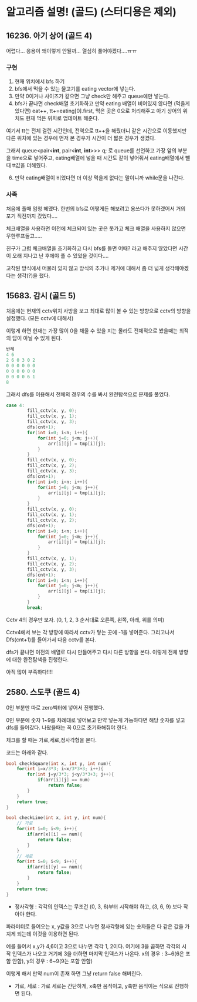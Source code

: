 # 알고리즘 설명! (골드) (스터디용은 제외)
## 16236. 아기 상어 (골드 4)
어렵다… 응용이 왜이렇게 안될까… 열심히 풀어야겠다….ㅠㅠ

### 구현
1. 현재 위치에서 bfs 하기
2. bfs에서 먹을 수 있는 물고기를 eating vector에 넣는다.
3. 만약 0이거나 사이즈가 같으면 그냥 check만 해주고 queue에만 넣는다.
4. bfs가 끝나면 check배열 초기화하고 만약 eating 배열이 비어있지 않다면 (먹을게 있다면) eat++, tt+=eating[0].first, 먹은 곳은 0으로 처리해주고 아기 상어의 위치도 현재 먹은 위치로 업데이트 해준다.

여기서 tt는 전체 걸린 시간인데, 전역으로 tt++을 해줬더니 같은 시간으로 이동했지만 다른 위치에 있는 경우에 먼저 본 경우가 시간이 더 짧은 경우가 생겼다.

그래서 queue<pair<**int**, pair<**int**, **int**>>> q; 로 queue를 선언하고 가장 앞의 부분을 time으로 넣어주고, eating배열에 넣을 때 시간도 같이 넣어줘서 eating배열에서 뺄때 tt값을 더해줬다.

6. 만약 eating배열이 비었다면 더 이상 먹을게 없다는 말이니까 while문을 나간다.

### 사족
처음에 풀때 엄청 헤맸다. 한번의 bfs로 어떻게든 해보려고 용쓰다가 못하겠어서 거의 포기 직전까지 갔었다….

체크배열을 사용하면 이전에 체크되어 있는 곳은 못가고 체크 배열을 사용하지 않으면 무한루프돌고…..

친구가 그럼 체크배열을 초기화하고 다시 bfs를 돌면 어때? 라고 해주지 않았다면 시간이 오래 지나고 난 후에야 풀 수 있었을 것이다….

고착된 방식에서 머물러 있지 않고 방식의 추가나 제거에 대해서 좀 더 넓게 생각해야겠다는 생각(?)을 했다.



## 15683. 감시 (골드 5)
처음에는 현재의 cctv위치 사방을 보고 최대로 많이 볼 수 있는 방향으로 cctv의 방향을 설정했다. (모든 cctv에 대해서)

이렇게 하면 현재는 가장 많이 0을 채울 수 있을 지는 몰라도 전체적으로 봤을때는 최적의 답이 아닐 수 있게 된다.
```cpp
반례
4 6
2 6 0 3 0 2
0 0 0 0 0 0
0 0 0 0 0 0
0 0 0 0 6 1
8
```

그래서 dfs를 이용해서 전체의 경우의 수를 봐서 완전탐색으로 문제를 풀었다.
```cpp
case 4:
        fill_cctv(x, y, 0);
        fill_cctv(x, y, 1);
        fill_cctv(x, y, 3);
        dfs(cnt+1);
        for(int i=0; i<n; i++){
            for(int j=0; j<m; j++){
                arr[i][j] = tmp[i][j];
            }
        }
        fill_cctv(x, y, 0);
        fill_cctv(x, y, 2);
        fill_cctv(x, y, 3);
        dfs(cnt+1);
        for(int i=0; i<n; i++){
            for(int j=0; j<m; j++){
                arr[i][j] = tmp[i][j];
            }
        }
        fill_cctv(x, y, 0);
        fill_cctv(x, y, 1);
        fill_cctv(x, y, 2);
        dfs(cnt+1);
        for(int i=0; i<n; i++){
            for(int j=0; j<m; j++){
                arr[i][j] = tmp[i][j];
            }
        }
        fill_cctv(x, y, 1);
        fill_cctv(x, y, 2);
        fill_cctv(x, y, 3);
        dfs(cnt+1);
        for(int i=0; i<n; i++){
            for(int j=0; j<m; j++){
                arr[i][j] = tmp[i][j];
            }
        }
        break;
```
Cctv 4의 경우만 보자. (0, 1, 2, 3 순서대로 오른쪽, 왼쪽, 아래, 위를 의미)

Cctv4에서 보는 각 방향에 따라서 cctv가 닿는 곳에 -1을 넣어준다.
그리고나서 Dfs(cnt+1)를 들어가서 다음 cctv를 본다.

dfs가 끝나면 이전의 배열로 다시 만들어주고 다시 다른 방향을 본다. 이렇게 전체 방향에 대한 완전탐색을 진행한다.


아직 많이 부족하다!!!!

## 2580. 스도쿠 (골드 4)
0인 부분만 따로 zero벡터에 넣어서 진행했다.

0인 부분에 숫자 1~9를 차례대로 넣어보고 만약 넣는게 가능하다면 해당 숫자를 넣고 dfs를 들어갔다. 나왔을때는 꼭 0으로 초기화해줘야 한다.

체크를 할 때는 가로,세로,정사각형을 본다.

코드는 아래와 같다.
```cpp
bool checkSquare(int x, int y, int num){
    for(int i=x/3*3; i<x/3*3+3; i++){
        for(int j=y/3*3; j<y/3*3+3; j++){
            if(arr[i][j] == num)
                return false;
        }
    }
    return true;
}

bool checkLine(int x, int y, int num){
    // 가로
    for(int i=0; i<9; i++){
        if(arr[x][i] == num){
            return false;
        }
    }
    // 세로
    for(int i=0; i<9; i++){
        if(arr[i][y] == num){
            return false;
        }
    }
    return true;
}
```
* 정사각형 : 각각의 인덱스는 무조건 (0, 3, 6)부터 시작해야 하고, (3, 6, 9) 보다 작아야 한다.

파라미터로 들어오는 x, y값을 3으로 나누면 정사각형에 있는 숫자들은 다 같은 값을 가지게 되는데 이것을 이용하면 된다.

예를 들어서 x,y가 4,6이고 3으로 나누면 각각 1, 2이다. 
여기에 3을 곱하면 각각의 시작 인덱스가 나오고 거기에 3을 더하면 마지막 인덱스가 나온다. x의 경우 : 3~6(6은 포함 안함), y의 경우 : 6~9(9는 포함 안함)

이렇게 해서 만약 num이 존재 하면 그냥 return false 해버린다.

* 가로, 세로 : 가로 세로는 간단하게, x축만 움직이고, y축만 움직이는 식으로 진행하면 된다.

